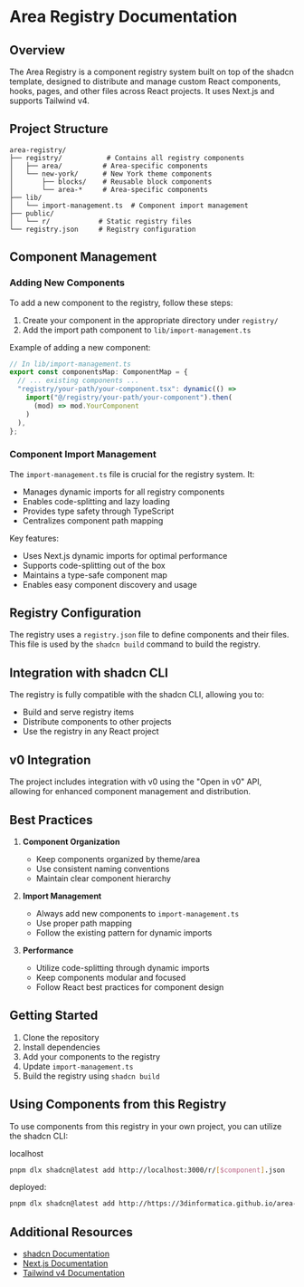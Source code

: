 
# Area Registry Documentation

## Overview

The Area Registry is a component registry system built on top of the shadcn template, designed to distribute and manage custom React components, hooks, pages, and other files across React projects. It uses Next.js and supports Tailwind v4.

## Project Structure

```
area-registry/
├── registry/           # Contains all registry components
│   ├── area/          # Area-specific components
│   └── new-york/      # New York theme components
│       ├── blocks/    # Reusable block components
│       └── area-*     # Area-specific components
├── lib/
│   └── import-management.ts  # Component import management
├── public/
│   └── r/            # Static registry files
└── registry.json     # Registry configuration
```

## Component Management

### Adding New Components

To add a new component to the registry, follow these steps:

1. Create your component in the appropriate directory under `registry/`
2. Add the import path component to `lib/import-management.ts`

Example of adding a new component:

```typescript
// In lib/import-management.ts
export const componentsMap: ComponentMap = {
  // ... existing components ...
  "registry/your-path/your-component.tsx": dynamic(() =>
    import("@/registry/your-path/your-component").then(
      (mod) => mod.YourComponent
    )
  ),
};
```

### Component Import Management

The `import-management.ts` file is crucial for the registry system. It:

- Manages dynamic imports for all registry components
- Enables code-splitting and lazy loading
- Provides type safety through TypeScript
- Centralizes component path mapping

Key features:

- Uses Next.js dynamic imports for optimal performance
- Supports code-splitting out of the box
- Maintains a type-safe component map
- Enables easy component discovery and usage

## Registry Configuration

The registry uses a `registry.json` file to define components and their files. This file is used by the `shadcn build` command to build the registry.

## Integration with shadcn CLI

The registry is fully compatible with the shadcn CLI, allowing you to:

- Build and serve registry items
- Distribute components to other projects
- Use the registry in any React project

## v0 Integration

The project includes integration with v0 using the "Open in v0" API, allowing for enhanced component management and distribution.

## Best Practices

1. **Component Organization**

   - Keep components organized by theme/area
   - Use consistent naming conventions
   - Maintain clear component hierarchy

2. **Import Management**

   - Always add new components to `import-management.ts`
   - Use proper path mapping
   - Follow the existing pattern for dynamic imports

3. **Performance**
   - Utilize code-splitting through dynamic imports
   - Keep components modular and focused
   - Follow React best practices for component design

## Getting Started

1. Clone the repository
2. Install dependencies
3. Add your components to the registry
4. Update `import-management.ts`
5. Build the registry using `shadcn build`

## Using Components from this Registry

To use components from this registry in your own project, you can utilize the shadcn CLI:

localhost 
```bash
pnpm dlx shadcn@latest add http://localhost:3000/r/[$component].json
```
deployed:
```bash
pnpm dlx shadcn@latest add http://https://3dinformatica.github.io/area-registry/r/[$component].json
```

## Additional Resources

- [shadcn Documentation](https://ui.shadcn.com/docs/registry)
- [Next.js Documentation](https://nextjs.org/docs)
- [Tailwind v4 Documentation](https://tailwindcss.com/docs)
